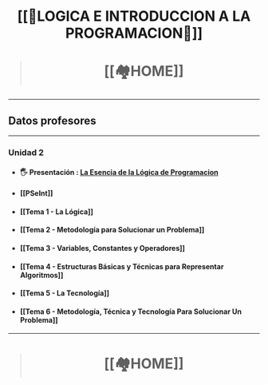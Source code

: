 # <p align = "center">[[🔧LOGICA E INTRODUCCION A LA PROGRAMACION🔧]]</p>

> # <p align = "center">[[🏘️HOME]]</p>

---
## Datos profesores 

---

### Unidad 2 
- #### 🖐️ **Presentación** : [La Esencia de la Lógica de Programacion](https://drive.google.com/file/d/11Fqvex7FqhS2ZFNnFh4J38zenGIc9DtH/view?usp=drive_link)
- #### [[PSeInt]]
- #### [[Tema 1 - La Lógica]]
- #### [[Tema 2 - Metodología para Solucionar un Problema]]
- #### [[Tema 3 - Variables, Constantes y Operadores]]
- #### [[Tema 4 - Estructuras Básicas y Técnicas para Representar Algoritmos]]
- #### [[Tema 5 - La Tecnología]]
- #### [[Tema 6 - Metodología, Técnica y Tecnología Para Solucionar Un Problema]]

---

> # <p align = "center">[[🏘️HOME]]</p>